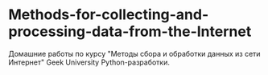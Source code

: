 # Methods-for-collecting-and-processing-data-from-the-Internet
Домашние работы по курсу "Методы сбора и обработки данных из сети Интернет" Geek University Python-разработки.
